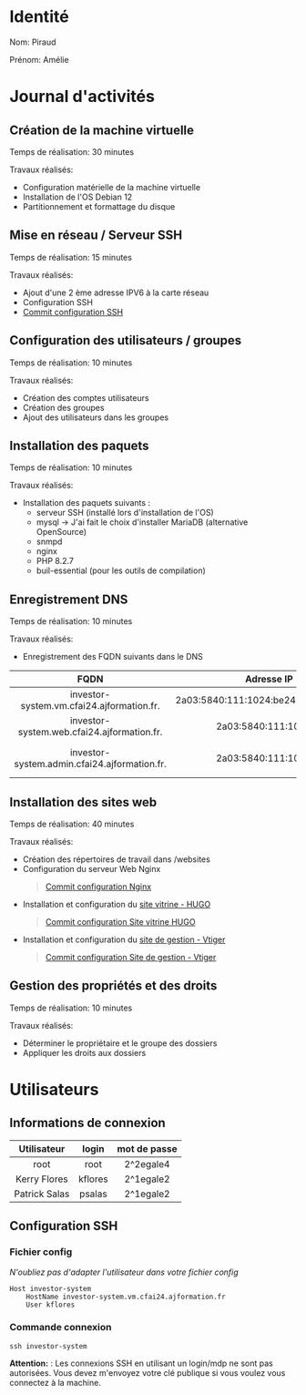 # Identité 
Nom: Piraud

Prénom: Amélie 

# Journal d'activités
## Création de la machine virtuelle
Temps de réalisation: 30 minutes

Travaux réalisés:
- Configuration matérielle de la machine virtuelle
- Installation de l'OS Debian 12
- Partitionnement et formattage du disque 

## Mise en réseau / Serveur SSH
Temps de réalisation: 15 minutes

Travaux réalisés:
- Ajout d'une 2 ème adresse IPV6 à la carte réseau
- Configuration SSH
- [Commit configuration SSH](https://github.com/CFAI2024-CPLR/projet_web/commit/5d723b6086c09034182fca8c389db65cf3f64e09)

## Configuration des utilisateurs / groupes
Temps de réalisation: 10 minutes

Travaux réalisés:
- Création des comptes utilisateurs
- Création des groupes 
- Ajout des utilisateurs dans les groupes 

## Installation des paquets 
Temps de réalisation: 10 minutes

Travaux réalisés:
- Installation des paquets suivants : 
    - serveur SSH (installé lors d'installation de l'OS)
    - mysql -> J'ai fait le choix d'installer MariaDB (alternative OpenSource)
    - snmpd 
    - nginx
    - PHP 8.2.7
    - buil-essential (pour les outils de compilation)

## Enregistrement DNS
Temps de réalisation: 10 minutes

Travaux réalisés:
- Enregistrement des FQDN suivants dans le DNS

| FQDN |Adresse IP| Utilisation|
| :---: | :---: |  :---: |
|investor-system.vm.cfai24.ajformation.fr.|  2a03:5840:111:1024:be24:11ff:fe85:7f62 | Accès SSH 
|investor-system.web.cfai24.ajformation.fr.| 2a03:5840:111:1024::5 | Site web vitrine
|investor-system.admin.cfai24.ajformation.fr.| 2a03:5840:111:1024::5 | Site web de gestion

## Installation des sites web
Temps de réalisation: 40 minutes

Travaux réalisés:
- Création des répertoires de travail dans /websites
- Configuration du serveur Web Nginx
    > [Commit configuration Nginx](https://github.com/CFAI2024-CPLR/projet_web/commit/d6a5d4f26de6a8bd83486149f500e7beb1debe07)
- Installation et configuration du [site vitrine - HUGO](http://investor-system.web.cfai24.ajformation.fr) 
     > [Commit configuration Site vitrine HUGO](https://github.com/CFAI2024-CPLR/projet_web/commit/3b30a9f7dd7daa550cc06fe2f84e54177eeed82c)
- Installation et configuration du [site de gestion - Vtiger](http://investor-system.admin.cfai24.ajformation.fr)
    > [Commit configuration Site de gestion - Vtiger ](https://github.com/CFAI2024-CPLR/projet_web/commit/904da872b0e5d2f49371c126ee55b705833c081e)

## Gestion des propriétés et des droits 
Temps de réalisation: 10 minutes

Travaux réalisés:
- Déterminer le propriétaire et le groupe des dossiers 
- Appliquer les droits aux dossiers 

# Utilisateurs
## Informations de connexion

| Utilisateur |login| mot de passe |
| :---: | :---: | :---: | 
|root| root | 2^2egale4 |
|Kerry Flores| kflores | 2^1egale2 |
|Patrick Salas| psalas | 2^1egale2 |

## Configuration SSH

### Fichier config

*N'oubliez pas d'adapter l'utilisateur dans votre fichier config*

```
Host investor-system
	HostName investor-system.vm.cfai24.ajformation.fr 
	User kflores
```
### Commande connexion 

```
ssh investor-system
```

**Attention:** : Les connexions SSH en utilisant un login/mdp ne sont pas autorisées. Vous devez m'envoyez votre clé publique si vous voulez vous connectez à la machine.




